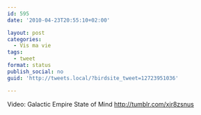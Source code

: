 ```yaml
---
id: 595
date: '2010-04-23T20:55:10+02:00'

layout: post
categories:
  - Vis ma vie
tags:
  - tweet
format: status
publish_social: no
guid: 'http://tweets.local/?birdsite_tweet=12723951036'

---
```


Video: Galactic Empire State of Mind http://tumblr.com/xjr8zsnus